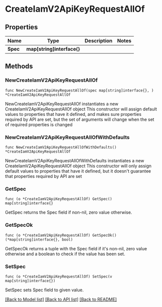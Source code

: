 # CreateIamV2ApiKeyRequestAllOf

## Properties

Name | Type | Description | Notes
------------ | ------------- | ------------- | -------------
**Spec** | **map[string]interface{}** |  | 

## Methods

### NewCreateIamV2ApiKeyRequestAllOf

`func NewCreateIamV2ApiKeyRequestAllOf(spec map[string]interface{}, ) *CreateIamV2ApiKeyRequestAllOf`

NewCreateIamV2ApiKeyRequestAllOf instantiates a new CreateIamV2ApiKeyRequestAllOf object
This constructor will assign default values to properties that have it defined,
and makes sure properties required by API are set, but the set of arguments
will change when the set of required properties is changed

### NewCreateIamV2ApiKeyRequestAllOfWithDefaults

`func NewCreateIamV2ApiKeyRequestAllOfWithDefaults() *CreateIamV2ApiKeyRequestAllOf`

NewCreateIamV2ApiKeyRequestAllOfWithDefaults instantiates a new CreateIamV2ApiKeyRequestAllOf object
This constructor will only assign default values to properties that have it defined,
but it doesn't guarantee that properties required by API are set

### GetSpec

`func (o *CreateIamV2ApiKeyRequestAllOf) GetSpec() map[string]interface{}`

GetSpec returns the Spec field if non-nil, zero value otherwise.

### GetSpecOk

`func (o *CreateIamV2ApiKeyRequestAllOf) GetSpecOk() (*map[string]interface{}, bool)`

GetSpecOk returns a tuple with the Spec field if it's non-nil, zero value otherwise
and a boolean to check if the value has been set.

### SetSpec

`func (o *CreateIamV2ApiKeyRequestAllOf) SetSpec(v map[string]interface{})`

SetSpec sets Spec field to given value.



[[Back to Model list]](../README.md#documentation-for-models) [[Back to API list]](../README.md#documentation-for-api-endpoints) [[Back to README]](../README.md)


